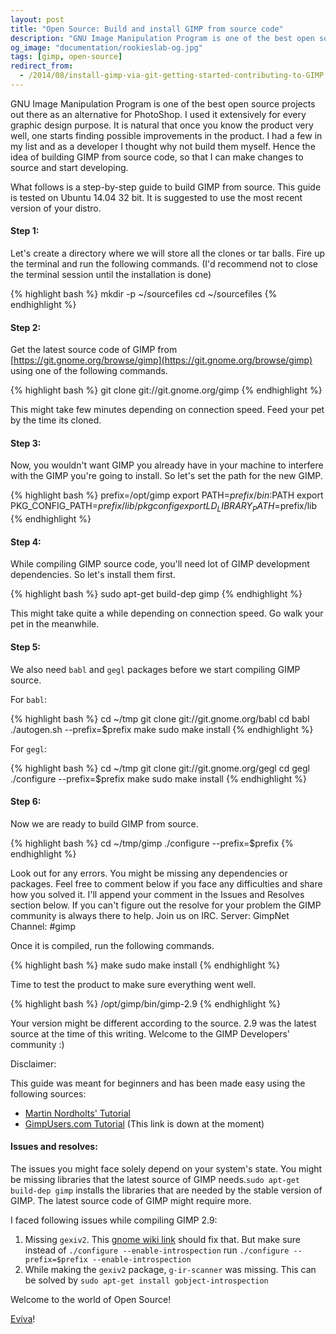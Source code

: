 ```yaml
---
layout: post
title: "Open Source: Build and install GIMP from source code"
description: "GNU Image Manipulation Program is one of the best open source projects out there as an alternative for PhotoShop. This post discusses how we can build and install GIMP from source code. I did it because I wanted to contribute to the project."
og_image: "documentation/rookieslab-og.jpg"
tags: [gimp, open-source]
redirect_from:
  - /2014/08/install-gimp-via-git-getting-started-contributing-to-GIMP.html
---
```


GNU Image Manipulation Program is one of the best open source projects out there as an alternative for PhotoShop. I used it extensively for every graphic design purpose. It is natural that once you know the product very well, one starts finding possible improvements in the product. I had a few in my list and as a developer I thought why not build them myself. Hence the idea of building GIMP from source code, so that I can make changes to source and start developing.

What follows is a step-by-step guide to build GIMP from source. This guide is tested on Ubuntu 14.04 32 bit. It is suggested to use the most recent version of your distro.

#### Step 1:

Let's create a directory where we will store all the clones or tar balls. Fire up the terminal and run the following commands. (I'd recommend not to close the terminal session until the installation is done)

{% highlight bash %}
mkdir -p ~/sourcefiles
cd ~/sourcefiles
{% endhighlight %}

####  Step 2:

Get the latest source code of GIMP from [https://git.gnome.org/browse/gimp](https://git.gnome.org/browse/gimp) using one of the following commands.

{% highlight bash %}
git clone git://git.gnome.org/gimp
{% endhighlight %}

This might take few minutes depending on connection speed. Feed your pet by the time its cloned.

####  Step 3:

Now, you wouldn't want GIMP you already have in your machine to interfere with the GIMP you're going to install. So let's set the path for the new GIMP.

{% highlight bash %}
prefix=/opt/gimp
export PATH=$prefix/bin:$PATH
export PKG_CONFIG_PATH=$prefix/lib/pkgconfig
export LD_LIBRARY_PATH=$prefix/lib
{% endhighlight %}

####  Step 4:

While compiling GIMP source code, you'll need lot of GIMP development dependencies. So let's install them first.

{% highlight bash %}
sudo apt-get build-dep gimp
{% endhighlight %}

This might take quite a while depending on connection speed. Go walk your pet in the meanwhile.

####  Step 5:

We also need `babl` and `gegl` packages before we start compiling GIMP source.

For `babl`:

{% highlight bash %}
cd ~/tmp
git clone git://git.gnome.org/babl
cd babl
./autogen.sh --prefix=$prefix
make
sudo make install
{% endhighlight %}

For `gegl`:

{% highlight bash %}
cd ~/tmp
git clone git://git.gnome.org/gegl
cd gegl
./configure --prefix=$prefix
make
sudo make install
{% endhighlight %}

####  Step 6:

Now we are ready to build GIMP from source.

{% highlight bash %}
cd ~/tmp/gimp
./configure --prefix=$prefix
{% endhighlight %}

Look out for any errors. You might be missing any dependencies or packages. Feel free to comment below if you face any difficulties and share how you solved it. I'll append your comment in the Issues and Resolves section below. If you can't figure out the resolve for your problem the GIMP community is always there to help. Join us on IRC. Server: GimpNet Channel: #gimp

Once it is compiled, run the following commands.

{% highlight bash %}
make
sudo make install
{% endhighlight %}

Time to test the product to make sure everything went well.

{% highlight bash %}
/opt/gimp/bin/gimp-2.9
{% endhighlight %}

Your version might be different according to the source. 2.9 was the latest source at the time of this writing. Welcome to the GIMP Developers' community :)

Disclaimer:

This guide was meant for beginners and has been made easy using the following sources:

 - [Martin Nordholts' Tutorial](http://www.chromecode.com/2009/12/best-way-to-keep-up-with-gimp-from-git_26.html)
 - [GimpUsers.com Tutorial](http://www.gimpusers.com/tutorials/compiling-gimp-for-ubuntu) (This link is down at the moment)

#### Issues and resolves:

The issues you might face solely depend on your system's state. You might be missing libraries that the latest source of GIMP needs.`sudo apt-get build-dep gimp` installs the libraries that are needed by the stable version of GIMP. The latest source code of GIMP might require more.

I faced following issues while compiling GIMP 2.9:

 1. Missing `gexiv2`. This [gnome wiki link](https://wiki.gnome.org/Projects/gexiv2/BuildingAndInstalling) should fix that. But make sure instead of `./configure --enable-introspection` run `./configure --prefix=$prefix --enable-introspection`
 2. While making the `gexiv2` package, `g-ir-scanner` was missing. This can be solved by `sudo apt-get install gobject-introspection`

Welcome to the world of Open Source!

[Evíva](http://en.wiktionary.org/wiki/evviva#Descendants)!
